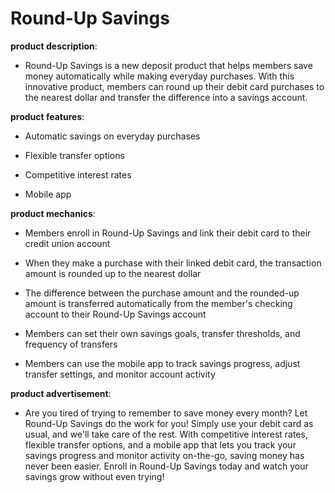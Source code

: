 # Round-Up Savings

**product description**: 

- Round-Up Savings is a new deposit product that helps members save money automatically while making everyday purchases. With this innovative product, members can round up their debit card purchases to the nearest dollar and transfer the difference into a savings account.

**product features**: 

- Automatic savings on everyday purchases

- Flexible transfer options

- Competitive interest rates

- Mobile app

**product mechanics**: 

- Members enroll in Round-Up Savings and link their debit card to their credit union account

- When they make a purchase with their linked debit card, the transaction amount is rounded up to the nearest dollar

- The difference between the purchase amount and the rounded-up amount is transferred automatically from the member's checking account to their Round-Up Savings account

- Members can set their own savings goals, transfer thresholds, and frequency of transfers

- Members can use the mobile app to track savings progress, adjust transfer settings, and monitor account activity

**product advertisement**: 

- Are you tired of trying to remember to save money every month? Let Round-Up Savings do the work for you! Simply use your debit card as usual, and we'll take care of the rest. With competitive interest rates, flexible transfer options, and a mobile app that lets you track your savings progress and monitor activity on-the-go, saving money has never been easier. Enroll in Round-Up Savings today and watch your savings grow without even trying!

